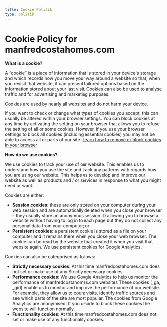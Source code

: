 ```yaml
---
title: Cookie Politik
type: politik
---
```



# Cookie Policy for manfredcostahomes.com 

**What is a cookie?**

A “cookie” is a piece of information that is stored in your device's storage and which records how you move your way around a website so that, when you revisit that website, it can present tailored options based on the information stored about your last visit. Cookies can also be used to analyse traffic and for advertising and marketing purposes.

Cookies are used by nearly all websites and do not harm your device.

If you want to check or change what types of cookies you accept, this can usually be altered within your browser settings. You can block cookies at any time by activating the setting on your browser that allows you to refuse the setting of all or some cookies. However, if you use your browser settings to block all cookies (including essential cookies) you may not be able to access all or parts of our site. [Learn how to remove or block cookies in your browser](http://www.aboutcookies.org.uk/managing-cookies) 

**How do we use cookies?**

We use cookies to track your use of our website. This enables us to understand how you use the site and track any patterns with regards how you are using our website. This helps us to develop and improve our website as well as products and / or services in response to what you might need or want.

Cookies are either:

-   **Session cookies**: these are only stored on your computer during your web session and are automatically deleted when you close your browser – they usually store an anonymous session ID allowing you to browse a website without having to log in to each page but they do not collect any personal data from your computer; or
-  **Persistent cookies**: a persistent cookie is stored as a file on your computer and it remains there when you close your web browser. The cookie can be read by the website that created it when you visit that website again. We use persistent cookies for Google Analytics.

Cookies can also be categorised as follows:

-   **Strictly necessary cookies**: At this time manfredcostahomes.com does not set or make use of any Strictly necessary cookies.
-   **Performance cookies**: We use Google Analytics to help us monitor the performance of manfredcostahomes.com websites These cookies (_ga, _gid) enable us to monitor and improve the performance of our website. For example, they allow us to count visits, identify traffic sources and see which parts of the site are most popular. The cookies from Google Analytics are anonymised. If you decide to block these cookies the website will function normally.
-   **Functionality cookies**: At this time manfredcostahomes.com does not set or make use of any functionality cookies.
